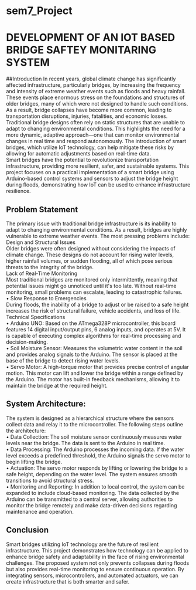 # sem7_Project

# DEVELOPMENT OF AN IOT BASED     BRIDGE SAFTEY MONITARING SYSTEM
##Introduction
In recent years, global climate change has significantly affected infrastructure, particularly bridges, by increasing the frequency and intensity of extreme weather events such as floods and heavy rainfall. These events place enormous stress on the foundations and structures of older bridges, many of which were not designed to handle such conditions. As a result, bridge collapses have become more common, leading to transportation disruptions, injuries, fatalities, and economic losses.
<br> Traditional bridge designs often rely on static structures that are unable to adapt to changing environmental conditions. This highlights the need for a more dynamic, adaptive approach—one that can monitor environmental changes in real time and respond autonomously. The introduction of smart bridges, which utilize IoT technology, can help mitigate these risks by allowing for automatic adjustments based on real-time data.
<br> Smart bridges have the potential to revolutionize transportation infrastructure, providing more resilient, safer, and sustainable systems. This project focuses on a practical implementation of a smart bridge using Arduino-based control systems and sensors to adjust the bridge height during floods, demonstrating how IoT can be used to enhance infrastructure resilience.



## Problem Statement
The primary issue with traditional bridge infrastructure is its inability to adapt to changing environmental conditions. As a result, bridges are highly vulnerable to extreme weather events. The most pressing problems include:
<br> Design and Structural Issues
<br> Older bridges were often designed without considering the impacts of climate change. These designs do not account for rising water levels, higher rainfall volumes, or sudden flooding, all of which pose serious threats to the integrity of the bridge.
<br>	Lack of Real-Time Monitoring
<br> Most traditional bridges are monitored only intermittently, meaning that potential issues might go unnoticed until it's too late. Without real-time monitoring, small problems can escalate, leading to catastrophic failures.
<br> •	Slow Response to Emergencies
<br> During floods, the inability of a bridge to adjust or be raised to a safe height increases the risk of structural failure, vehicle accidents, and loss of life.
<br> Technical Specifications
<br> •	Arduino UNO: Based on the ATmega328P microcontroller, this board features 14 digital input/output pins, 6 analog inputs, and operates at 5V. It is capable of executing complex algorithms for real-time processing and decision-making.
<br> •	Soil Moisture Sensor: Measures the volumetric water content in the soil and provides analog signals to the Arduino. The sensor is placed at the base of the bridge to detect rising water levels.
<br> •	Servo Motor: A high-torque motor that provides precise control of angular motion. This motor can lift and lower the bridge within a range defined by the Arduino. The motor has built-in feedback mechanisms, allowing it to maintain the bridge at the required height.
## System Architecture:
The system is designed as a hierarchical structure where the sensors collect data and relay it to the microcontroller. The following steps outline the architecture:
<br> •	Data Collection: The soil moisture sensor continuously measures water levels near the bridge. The data is sent to the Arduino in real time.
<br> •	Data Processing: The Arduino processes the incoming data. If the water level exceeds a predefined threshold, the Arduino signals the servo motor to begin lifting the bridge.
<br> •	Actuation: The servo motor responds by lifting or lowering the bridge to a safe height, depending on the water level. The system ensures smooth transitions to avoid structural stress.
<br> •	Monitoring and Reporting: In addition to local control, the system can be expanded to include cloud-based monitoring. The data collected by the Arduino can be transmitted to a central server, allowing authorities to monitor the bridge remotely and make data-driven decisions regarding maintenance and operation.
## Conclusion
Smart bridges utilizing IoT technology are the future of resilient infrastructure. This project demonstrates how technology can be applied to enhance bridge safety and adaptability in the face of rising environmental challenges. The proposed system not only prevents collapses during floods but also provides real-time monitoring to ensure continuous operation. By integrating sensors, microcontrollers, and automated actuators, we can create infrastructure that is both smarter and safer.


